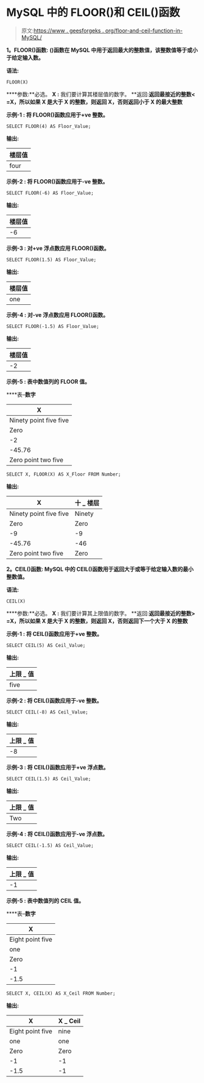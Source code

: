 # MySQL 中的 FLOOR()和 CEIL()函数

> 原文:[https://www . geesforgeks . org/floor-and-ceil-function-in-MySQL/](https://www.geeksforgeeks.org/floor-and-ceil-function-in-mysql/)

**1。FLOOR()函数:**
**()函数在 MySQL 中用于返回最大的整数值，该整数值等于或小于给定输入数。**

****语法:****

```
FLOOR(X)
```

****参数:**必选。
**X :** 我们要计算其楼层值的数字。
**返回:**返回最接近的整数< =X，所以如果 X 是大于 X 的整数，则返回 X，否则返回小于 X 的最大整数**

****示例-1 :**
将 FLOOR()函数应用于+ve 整数。**

```
SELECT FLOOR(4) AS Floor_Value;
```

****输出:****

| 楼层值 |
| --- |
| four |

 ****示例-2 :**
将 FLOOR()函数应用于-ve 整数。**

```
SELECT FLOOR(-6) AS Floor_Value;
```

****输出:****

| 楼层值 |
| --- |
| -6 |

 ****示例-3 :**
对+ve 浮点数应用 FLOOR()函数。**

```
SELECT FLOOR(1.5) AS Floor_Value;
```

****输出:****

| 楼层值 |
| --- |
| one |

 ****示例-4 :**
对-ve 浮点数应用 FLOOR()函数。**

```
SELECT FLOOR(-1.5) AS Floor_Value;
```

****输出:****

| 楼层值 |
| --- |
| -2 |

 ****示例-5 :**
表中数值列的 FLOOR 值。**

****表–**数字**

| X |
| --- |
| Ninety point five five |
| Zero |
| -2 |
| -45.76 |
| Zero point two five |

```
SELECT X, FLOOR(X) AS X_Floor FROM Number;
```

****输出:****

| X | 十 _ 楼层 |
| --- | --- |
| Ninety point five five | Ninety |
| Zero | Zero |
| -9 | -9 |
| -45.76 | -46 |
| Zero point two five | Zero |

****2。CEIL()函数:**
MySQL 中的 CEIL()函数用于返回大于或等于给定输入数的最小整数值。**

****语法:****

```
CEIL(X)
```

****参数:**必选。
**X :** 我们要计算其上限值的数字。
**返回:**返回最接近的整数> =X，所以如果 X 是大于 X 的整数，则返回 X，否则返回下一个大于 X 的整数**

****示例-1 :**
将 CEIL()函数应用于+ve 整数。**

```
SELECT CEIL(5) AS Ceil_Value;
```

****输出:****

| 上限 _ 值 |
| --- |
| five |

 ****示例-2 :**
将 CEIL()函数应用于-ve 整数。**

```
SELECT CEIL(-8) AS Ceil_Value;
```

****输出:****

| 上限 _ 值 |
| --- |
| -8 |

 ****示例-3 :**
将 CEIL()函数应用于+ve 浮点数。**

```
SELECT CEIL(1.5) AS Ceil_Value;
```

****输出:****

| 上限 _ 值 |
| --- |
| Two |

 ****示例-4 :**
将 CEIL()函数应用于-ve 浮点数。**

```
SELECT CEIL(-1.5) AS Ceil_Value;
```

****输出:****

| 上限 _ 值 |
| --- |
| -1 |

 ****示例-5 :**
表中数值列的 CEIL 值。**

****表–**数字**

| X |
| --- |
| Eight point five |
| one |
| Zero |
| -1 |
| -1.5 |

```
SELECT X, CEIL(X) AS X_Ceil FROM Number;
```

****输出:****

| X | X _ Ceil |
| --- | --- |
| Eight point five | nine |
| one | one |
| Zero | Zero |
| -1 | -1 |
| -1.5 | -1 |